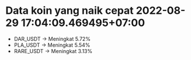 # Data koin yang naik cepat 2022-08-29 17:04:09.469495+07:00

* DAR_USDT -> Meningkat 5.72%
* PLA_USDT -> Meningkat 5.54%
* RARE_USDT -> Meningkat 3.13%
